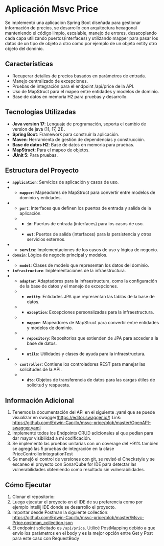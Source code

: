 # Aplicación Msvc Price

Se implementó una aplicación Spring Boot diseñada para gestionar información de precios,
se desarrollo con arquitectura hexagonal manteniendo el código limpio, escalable, 
manejo de errores, desacoplando cada capa utilizando puertos(interfaces) y utilizando mapper para 
pasar los datos de un tipo de objeto a otro como por ejemplo de un objeto entity otro objeto del dominio.

## Características

- Recuperar detalles de precios basados en parámetros de entrada.
- Manejo centralizado de excepciones.
- Pruebas de integración para el endpoint /api/price de la API.
- Uso de MapStruct para el mapeo entre entidades y modelos de dominio.
- Base de datos en memoria H2 para pruebas y desarrollo.

## Tecnologías Utilizadas

- **Java version 17**: Lenguaje de programación, soporta el cambio de version de java (11, 17, 21).
- **Spring Boot**: Framework para construir la aplicación.
- **Maven**: Herramienta de gestión de dependencias y construcción.
- **Base de datos H2**: Base de datos en memoria para pruebas.
- **MapStruct**: Para el mapeo de objetos.
- **JUnit 5**: Para pruebas.

## Estructura del Proyecto

- **`application`**: Servicios de aplicación y casos de uso.
- - **`mapper`**: Mapeadores de MapStruct para convertir entre modelos de dominio y entidades.
- - **`port`**: Interfaces que definen los puertos de entrada y salida de la aplicación.
  - - **`in`**: Puertos de entrada (interfaces) para los casos de uso.
  - - **`out`**: Puertos de salida (interfaces) para la persistencia y otros servicios externos.
- - **`service`**: Implementaciones de los casos de uso y lógica de negocio.
- **`domain`**: Lógica de negocio principal y modelos.
- - **`model`**: Clases de modelo que representan los datos del dominio.
- **`infrastructure`**: Implementaciones de la infraestructura.
- - **`adapter`**: Adaptadores para la infraestructura, como la configuración de la base de datos y el manejo de excepciones.
  - - **`entity`**: Entidades JPA que representan las tablas de la base de datos.
  - - **`exception`**: Excepciones personalizadas para la infraestructura.
  - - **`mapper`**: Mapeadores de MapStruct para convertir entre entidades y modelos de dominio.
  - - **`repository`**: Repositorios que extienden de JPA para acceder a la base de datos.
  - - **`utils`**: Utilidades y clases de ayuda para la infraestructura.
- - **`controller`**: Contiene los controladores REST para manejar las solicitudes de la API.
  - - **`dto`**: Objetos de transferencia de datos para las cargas útiles de solicitud y respuesta.

## Información Adicional
1. Tenemos la documentación del API en el siguiente .yaml que se puede visualizar en swagger(https://editor.swagger.io/) Link: https://github.com/Edwin-Capillo/msvc-price/blob/master/OpenAPI-swagger.yaml
2. Implementé todos los Endpoints CRUD adicionales al que pedían para dar mayor visibilidad a mi codificación.
3. Se implementó las pruebas unitarias con un coverage del +91% también se agregó las 5 pruebas de integración en la clase PriceControllerIntegrationTest
4. Se manejó el control de versiones con git, se revisó el Checkstyle y se escaneo el proyecto con SonarQube for IDE para detectar las vulnerabilidades obteniendo como resultado sin vulnerabilidades.

## Cómo Ejecutar

1. Clonar el repositorio:
2. Luego ejecutar el proyecto en el IDE de su preferencia como por ejemplo intellij IDE donde se desarrollo el proyecto.
3. Importar desde Postman la siguiente collection: https://github.com/Edwin-Capillo/msvc-price/blob/master/Msvc-Price.postman_collection.json 
4. El endpoint solicitado es `/api/price`. Utilicé PostMapping debido a que envío los parámetros en el body y es la mejor opción entre Get y Post para este caso con RequestBody
